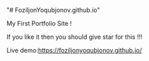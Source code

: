 "# FoziljonYoqubjonov.github.io" 

My First Portfolio Site !


If you like it then you should give star for this !!!


Live demo:https://foziljonyoqubjonov.github.io/
